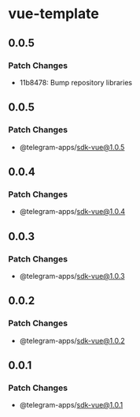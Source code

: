 # vue-template

## 0.0.5

### Patch Changes

- 11b8478: Bump repository libraries

## 0.0.5

### Patch Changes

- @telegram-apps/sdk-vue@1.0.5

## 0.0.4

### Patch Changes

- @telegram-apps/sdk-vue@1.0.4

## 0.0.3

### Patch Changes

- @telegram-apps/sdk-vue@1.0.3

## 0.0.2

### Patch Changes

- @telegram-apps/sdk-vue@1.0.2

## 0.0.1

### Patch Changes

- @telegram-apps/sdk-vue@1.0.1
